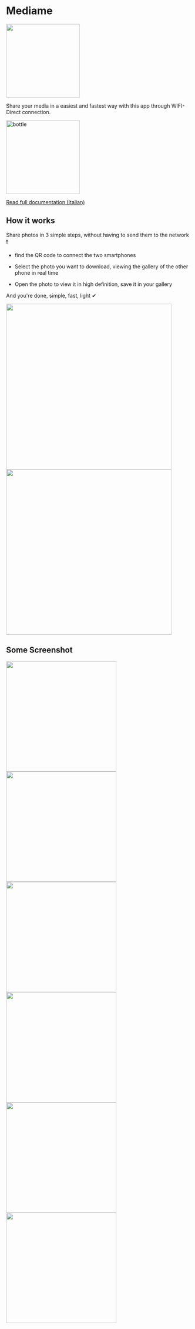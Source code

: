 # Mediame

<img src="https://simone-rizzo.github.io/Mediame/images/icon.png" width="200" height="200" />

Share your media in a easiest and fastest way with this app through WIFI-Direct connection.

<a href="https://play.google.com/store/apps/details?id=com.rizzo.mediame" id="bottle" onclick="document.location=this.id+'.html';return false;" >
    <img src="https://play.google.com/intl/en_us/badges/static/images/badges/en_badge_web_generic.png" alt="bottle" class="thumbnails" width="200" height="auto" />
</a>

[Read full documentation (Italian)](https://simone-rizzo.github.io/Mediame/MediaMeDoc.pdf)

## How it works
Share photos in 3 simple steps, without having to send them to the network ❗

* find the QR code to connect the two smartphones

* Select the photo you want to download, viewing the gallery of the other phone in real time

* Open the photo to view it in high definition, save it in your gallery

And you're done, simple, fast, light ✔


 <div class="column">
<img src="https://simone-rizzo.github.io/Mediame/images/copertina1.png" width="450" height="auto">
<img src="https://simone-rizzo.github.io/Mediame/images/copertina2.png" width="450" height="auto">
  </div>

## Some Screenshot

 <div class="column">
    <img src="https://simone-rizzo.github.io/Mediame/images/esp1.png" width="300" height="auto">
    <img src="https://simone-rizzo.github.io/Mediame/images/esp2.png" width="300" height="auto">
    <img src="https://simone-rizzo.github.io/Mediame/images/esp3.png" width="300" height="auto">    
  </div>
  
   <div class="column">
    <img src="https://simone-rizzo.github.io/Mediame/images/esp4.png" width="300" height="auto">
    <img src="https://simone-rizzo.github.io/Mediame/images/esp5.png" width="300" height="auto">
    <img src="https://simone-rizzo.github.io/Mediame/images/esp6.png" width="300" height="auto">    
  </div>
